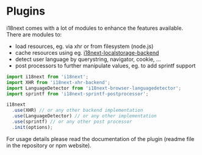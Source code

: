 # Plugins

i18next comes with a lot of modules to enhance the features available. There are modules to:

* load resources, eg. via xhr or from filesystem \(node.js\)
* cache resources using eg. [i18next-localstorage-backend](https://github.com/i18next/i18next-localstorage-backend)
* detect user language by querystring, navigator, cookie, …
* post processors to further manipulate values, eg. to add sprintf support

```js
import i18next from 'i18next';
import XHR from 'i18next-xhr-backend';
import LanguageDetector from 'i18next-browser-languagedetector';
import sprintf from 'i18next-sprintf-postprocessor';

i18next
  .use(XHR) // or any other backend implementation
  .use(LanguageDetector) // or any other implementation
  .use(sprintf) // or any other post processor
  .init(options);
```

For usage details please read the documentation of the plugin \(readme file in the repository or npm website\).

